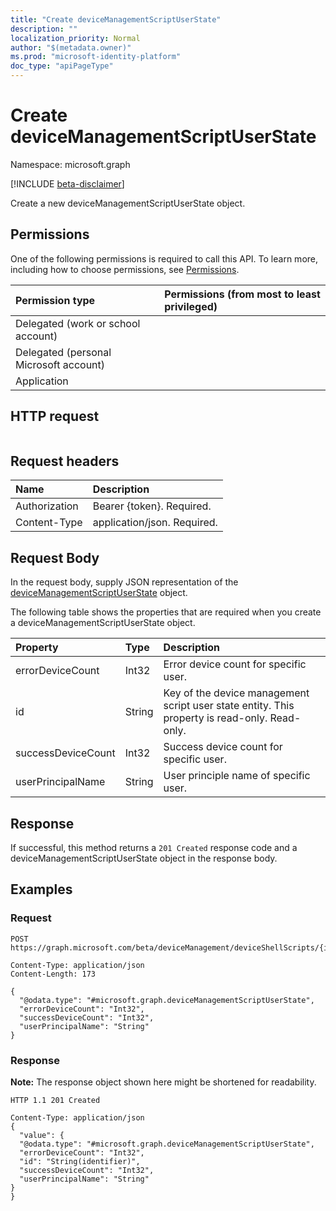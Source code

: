 ```yaml
---
title: "Create deviceManagementScriptUserState"
description: ""
localization_priority: Normal
author: "$(metadata.owner)"
ms.prod: "microsoft-identity-platform"
doc_type: "apiPageType"
---
```


# Create deviceManagementScriptUserState

Namespace: microsoft.graph

[!INCLUDE [beta-disclaimer](../../includes/beta-disclaimer.md)]

Create a new deviceManagementScriptUserState object.

## Permissions

One of the following permissions is required to call this API. To learn more, including how to choose permissions, see [Permissions](/graph/permissions-reference).

| Permission type                        | Permissions (from most to least privileged) |
| :------------------------------------- | :------------------------------------------ |
| Delegated (work or school account)     |                                             |
| Delegated (personal Microsoft account) |                                             |
| Application                            |                                             |

## HTTP request

<!-- {
  "blockType": "ignored"
}
-->

```http

```

## Request headers

| Name          | Description                 |
| :------------ | :-------------------------- |
| Authorization | Bearer {token}. Required.   |
| Content-Type  | application/json. Required. |

## Request Body

In the request body, supply JSON representation of the [deviceManagementScriptUserState](../resources/intune-devicemanagementscriptuserstate.md) object.

<!-- Actions and Functions -->

<!-- CRUD Methods -->

The following table shows the properties that are required when you create a deviceManagementScriptUserState object.

| Property           | Type   | Description                                                                                   |
| :----------------- | :----- | :-------------------------------------------------------------------------------------------- |
| errorDeviceCount   | Int32  | Error device count for specific user.                                                         |
| id                 | String | Key of the device management script user state entity. This property is read-only. Read-only. |
| successDeviceCount | Int32  | Success device count for specific user.                                                       |
| userPrincipalName  | String | User principle name of specific user.                                                         |

## Response

If successful, this method returns a `201 Created` response code and a deviceManagementScriptUserState object in the response body.

## Examples

### Request

<!-- {
  "blockType": "request",
  "name": "create_devicemanagementscriptuserstate"
}
-->

```http
POST https://graph.microsoft.com/beta/deviceManagement/deviceShellScripts/{id}/userRunStates/{id}

Content-Type: application/json
Content-Length: 173

{
  "@odata.type": "#microsoft.graph.deviceManagementScriptUserState",
  "errorDeviceCount": "Int32",
  "successDeviceCount": "Int32",
  "userPrincipalName": "String"
}

```

### Response

**Note:** The response object shown here might be shortened for readability.

<!-- {
  "blockType": "response",
  "truncated": true,
  "@odata.type": "microsoft.management.services.api.deviceManagementScriptUserState"
}
-->

```http
HTTP 1.1 201 Created

Content-Type: application/json
{
  "value": {
  "@odata.type": "#microsoft.graph.deviceManagementScriptUserState",
  "errorDeviceCount": "Int32",
  "id": "String(identifier)",
  "successDeviceCount": "Int32",
  "userPrincipalName": "String"
}
}

```
